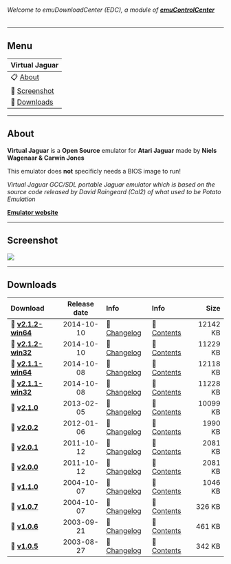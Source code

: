 ###### Welcome to emuDownloadCenter (EDC), a module of [**emuControlCenter**](https://github.com/PhoenixInteractiveNL/emuControlCenter/wiki/)
***
## Menu
| **Virtual Jaguar** |
|:---------|
| :clipboard: [About](#about) |
| :sunrise: [Screenshot](#screenshot) |
| :floppy_disk: [Downloads](#downloads) |
***
## About
**Virtual Jaguar** is a **Open Source** emulator for **Atari Jaguar** made by **Niels Wagenaar & Carwin Jones**

This emulator does **not** specificly needs a BIOS image to run!

_Virtual Jaguar GCC/SDL portable Jaguar emulator which is based on the source code released by David Raingeard (Cal2) of what used to be Potato Emulation_

[**Emulator website**](http://icculus.org/virtualjaguar/)
***
## Screenshot
![](https://raw.githubusercontent.com/PhoenixInteractiveNL/emuDownloadCenter/master/downloadhooks/virtualjaguar/virtualjaguar_screen.jpg)
***
## Downloads
| Download | Release date  | Info       | Info       | Size       |
|:---------|:-------------:|:-----------|:-----------|-----------:|
| :floppy_disk: [**v2.1.2-win64**](https://github.com/PhoenixInteractiveNL/edc-repo0001/raw/master/virtualjaguar/2.1.2-win64.7z) | 2014-10-10 | :page_facing_up: [Changelog](https://github.com/PhoenixInteractiveNL/edc-repo0001/blob/master/virtualjaguar/2.1.2-win64_changelog.txt) | :mag_right: [Contents](https://github.com/PhoenixInteractiveNL/edc-repo0001/blob/master/virtualjaguar/2.1.2-win64_contents.txt) | 12142 KB |
| :floppy_disk: [**v2.1.2-win32**](https://github.com/PhoenixInteractiveNL/edc-repo0001/raw/master/virtualjaguar/2.1.2-win32.7z) | 2014-10-10 | :page_facing_up: [Changelog](https://github.com/PhoenixInteractiveNL/edc-repo0001/blob/master/virtualjaguar/2.1.2-win32_changelog.txt) | :mag_right: [Contents](https://github.com/PhoenixInteractiveNL/edc-repo0001/blob/master/virtualjaguar/2.1.2-win32_contents.txt) | 11229 KB |
| :floppy_disk: [**v2.1.1-win64**](https://github.com/PhoenixInteractiveNL/edc-repo0001/raw/master/virtualjaguar/2.1.1-win64.7z) | 2014-10-08 | :page_facing_up: [Changelog](https://github.com/PhoenixInteractiveNL/edc-repo0001/blob/master/virtualjaguar/2.1.1-win64_changelog.txt) | :mag_right: [Contents](https://github.com/PhoenixInteractiveNL/edc-repo0001/blob/master/virtualjaguar/2.1.1-win64_contents.txt) | 12118 KB |
| :floppy_disk: [**v2.1.1-win32**](https://github.com/PhoenixInteractiveNL/edc-repo0001/raw/master/virtualjaguar/2.1.1-win32.7z) | 2014-10-08 | :page_facing_up: [Changelog](https://github.com/PhoenixInteractiveNL/edc-repo0001/blob/master/virtualjaguar/2.1.1-win32_changelog.txt) | :mag_right: [Contents](https://github.com/PhoenixInteractiveNL/edc-repo0001/blob/master/virtualjaguar/2.1.1-win32_contents.txt) | 11228 KB |
| :floppy_disk: [**v2.1.0**](https://github.com/PhoenixInteractiveNL/edc-repo0001/raw/master/virtualjaguar/2.1.0.7z) | 2013-02-05 | :page_facing_up: [Changelog](https://github.com/PhoenixInteractiveNL/edc-repo0001/blob/master/virtualjaguar/2.1.0_changelog.txt) | :mag_right: [Contents](https://github.com/PhoenixInteractiveNL/edc-repo0001/blob/master/virtualjaguar/2.1.0_contents.txt) | 10099 KB |
| :floppy_disk: [**v2.0.2**](https://github.com/PhoenixInteractiveNL/edc-repo0001/raw/master/virtualjaguar/2.0.2.7z) | 2012-01-06 | :page_facing_up: [Changelog](https://github.com/PhoenixInteractiveNL/edc-repo0001/blob/master/virtualjaguar/2.0.2_changelog.txt) | :mag_right: [Contents](https://github.com/PhoenixInteractiveNL/edc-repo0001/blob/master/virtualjaguar/2.0.2_contents.txt) | 1990 KB |
| :floppy_disk: [**v2.0.1**](https://github.com/PhoenixInteractiveNL/edc-repo0001/raw/master/virtualjaguar/2.0.1.7z) | 2011-10-12 | :page_facing_up: [Changelog](https://github.com/PhoenixInteractiveNL/edc-repo0001/blob/master/virtualjaguar/2.0.1_changelog.txt) | :mag_right: [Contents](https://github.com/PhoenixInteractiveNL/edc-repo0001/blob/master/virtualjaguar/2.0.1_contents.txt) | 2081 KB |
| :floppy_disk: [**v2.0.0**](https://github.com/PhoenixInteractiveNL/edc-repo0001/raw/master/virtualjaguar/2.0.0.7z) | 2011-10-12 | :page_facing_up: [Changelog](https://github.com/PhoenixInteractiveNL/edc-repo0001/blob/master/virtualjaguar/2.0.0_changelog.txt) | :mag_right: [Contents](https://github.com/PhoenixInteractiveNL/edc-repo0001/blob/master/virtualjaguar/2.0.0_contents.txt) | 2081 KB |
| :floppy_disk: [**v1.1.0**](https://github.com/PhoenixInteractiveNL/edc-repo0001/raw/master/virtualjaguar/1.1.0.7z) | 2004-10-07 | :page_facing_up: [Changelog](https://github.com/PhoenixInteractiveNL/edc-repo0001/blob/master/virtualjaguar/1.1.0_changelog.txt) | :mag_right: [Contents](https://github.com/PhoenixInteractiveNL/edc-repo0001/blob/master/virtualjaguar/1.1.0_contents.txt) | 1046 KB |
| :floppy_disk: [**v1.0.7**](https://github.com/PhoenixInteractiveNL/edc-repo0001/raw/master/virtualjaguar/1.0.7.7z) | 2004-10-07 | :page_facing_up: [Changelog](https://github.com/PhoenixInteractiveNL/edc-repo0001/blob/master/virtualjaguar/1.0.7_changelog.txt) | :mag_right: [Contents](https://github.com/PhoenixInteractiveNL/edc-repo0001/blob/master/virtualjaguar/1.0.7_contents.txt) | 326 KB |
| :floppy_disk: [**v1.0.6**](https://github.com/PhoenixInteractiveNL/edc-repo0001/raw/master/virtualjaguar/1.0.6.7z) | 2003-09-21 | :page_facing_up: [Changelog](https://github.com/PhoenixInteractiveNL/edc-repo0001/blob/master/virtualjaguar/1.0.6_changelog.txt) | :mag_right: [Contents](https://github.com/PhoenixInteractiveNL/edc-repo0001/blob/master/virtualjaguar/1.0.6_contents.txt) | 461 KB |
| :floppy_disk: [**v1.0.5**](https://github.com/PhoenixInteractiveNL/edc-repo0001/raw/master/virtualjaguar/1.0.5.7z) | 2003-08-27 | :page_facing_up: [Changelog](https://github.com/PhoenixInteractiveNL/edc-repo0001/blob/master/virtualjaguar/1.0.5_changelog.txt) | :mag_right: [Contents](https://github.com/PhoenixInteractiveNL/edc-repo0001/blob/master/virtualjaguar/1.0.5_contents.txt) | 342 KB |

